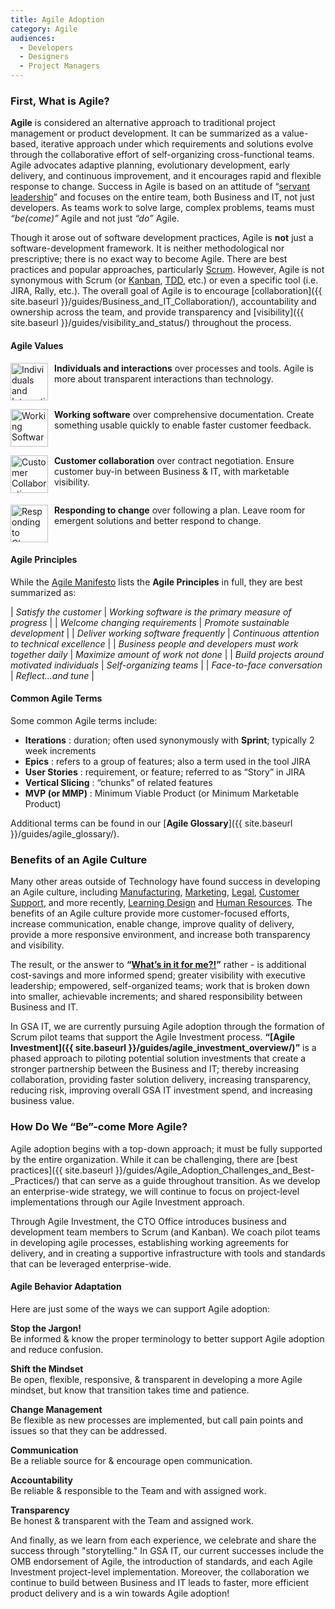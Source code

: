 ```yaml
---
title: Agile Adoption
category: Agile
audiences:
  - Developers
  - Designers
  - Project Managers
---
```


### First, What is Agile?

**Agile** is considered an alternative approach to traditional project management or product development. It can be summarized as a value-based, iterative approach under which requirements and solutions evolve through the collaborative effort of self-organizing cross-functional teams. Agile advocates adaptive planning, evolutionary development, early delivery, and continuous improvement, and it encourages rapid and flexible response to change. Success in Agile is based on an attitude of “[servant leadership](https://www.greenleaf.org/what-is-servant-leadership/)” and focuses on the entire team, both Business and IT, not just developers. As teams work to solve large, complex problems, teams must *“be(come)”* Agile and not just *“do”* Agile.

Though it arose out of software development practices, Agile is **not** just a software-development framework. It is neither methodological nor prescriptive; there is no exact way to become Agile. There are best practices and popular approaches, particularly [Scrum](https://www.scrum.org/). However, Agile is not synonymous with Scrum (or [Kanban](https://leankit.com/learn/kanban/what-is-kanban/), [TDD](https://www.agilealliance.org/glossary/tdd/), etc.) or even a specific tool (i.e. JIRA, Rally, etc.). The overall goal of Agile is to encourage [collaboration]({{ site.baseurl }}/guides/Business_and_IT_Collaboration/), accountability and ownership across the team, and provide transparency and [visibility]({{ site.baseurl }}/guides/visibility_and_status/) throughout the process.

#### Agile Values

<img src="{{ site.baseurl }}/assets/img/guides/Individuals_and_Interactions.png"
  alt="Individuals and Interactions"
  style="float: left; width: 60px; margin-right: 10px;"> **Individuals and interactions** over processes and tools. Agile is more about transparent interactions than technology.
<div style="clear: both;"></div>

<img src="{{ site.baseurl }}/assets/img/guides/Working_Software.png"
  alt="Working Software"
  style="float: left; width: 60px; margin-right: 10px;"> **Working software** over comprehensive documentation. Create something usable quickly to enable faster customer feedback.
<div style="clear: both;"></div>

<img src="{{ site.baseurl }}/assets/img/guides/Customer_Collaboration.png"
  alt="Customer Collaboration"
  style="float: left; width: 60px; margin-right: 10px;"> **Customer collaboration** over contract negotiation. Ensure customer buy-in between Business & IT, with marketable visibility.
<div style="clear: both;"></div>

<img src="{{ site.baseurl }}/assets/img/guides/Responding_to_Change.png"
  alt="Responding to Change"
  style="float: left; width: 60px; margin-right: 10px;"> **Responding to change** over following a plan. Leave room for emergent solutions and better respond to change.
<div style="clear: both;"></div>

#### Agile Principles
While the [Agile Manifesto](http://agilemanifesto.org/) lists the **Agile Principles** in full, they are best summarized as:

| *Satisfy the customer* | *Working software is the primary measure of progress* |
| *Welcome changing requirements* | *Promote sustainable development* |
| *Deliver working software frequently* | *Continuous attention to technical excellence* |
| *Business people and developers must work together daily* | *Maximize amount of work not done* |
| *Build projects around motivated individuals* | *Self-organizing teams* |
| *Face-to-face conversation* | *Reflect...and tune* |

#### Common Agile Terms
Some common Agile terms include:

* **Iterations** : duration; often used synonymously with **Sprint**; typically 2 week increments
* **Epics**	: refers to a group of features; also a term used in the tool JIRA
* **User Stories** : requirement, or feature; referred to as “Story” in JIRA
* **Vertical Slicing** : “chunks” of related features
* **MVP (or MMP)** : Minimum Viable Product (or Minimum Marketable Product)

Additional terms can be found in our [**Agile Glossary**]({{ site.baseurl }}/guides/agile_glossary/).

### <a name="agileculturebenefits"></a>Benefits of an Agile Culture
Many other areas outside of Technology have found success in developing an Agile culture, including [Manufacturing](http://www.fujitsu.com/global/documents/about/resources/publications/fstj/archives/vol43-1/paper16.pdf), [Marketing](http://agilemarketingmanifesto.org/), [Legal](http://www.abajournal.com/legalrebels/article/the_rise_of_the_agile_lawyer/), [Customer Support](http://www.award-entry.nl/2014/cases/klm/happy-to-help/), and more recently, [Learning Design](http://www.bottomlineperformance.com/what-is-agile-learning-design/) and [Human Resources](http://hr-gazette.com/hr-agile-manifesto/). The benefits of an Agile culture provide more customer-focused efforts, increase communication, enable change, improve quality of delivery, provide a more responsive environment, and increase both transparency and visibility.

The result, or the answer to **“[What’s in it for me?!](https://hbr.org/2016/05/embracing-agile)”** rather - is additional cost-savings and more informed spend; greater visibility with executive leadership; empowered, self-organized teams; work that is broken down into smaller, achievable increments; and shared responsibility between Business and IT.

In GSA IT, we are currently pursuing Agile adoption through the formation of Scrum pilot teams that support the Agile Investment process. **“[Agile Investment]({{ site.baseurl }}/guides/agile_investment_overview/)”** is a phased approach to piloting potential solution investments that create a stronger partnership between the Business and IT; thereby increasing collaboration, providing faster solution delivery, increasing transparency, reducing risk, improving overall GSA IT investment spend, and increasing business value.

### How Do We “Be”-come More Agile?
Agile adoption begins with a top-down approach; it must be fully supported by the entire organization. While it can be challenging, there are [best practices]({{ site.baseurl }}/guides/Agile_Adoption_Challenges_and_Best-_Practices/) that can serve as a guide throughout transition. As we develop an enterprise-wide strategy, we will continue to focus on project-level implementations through our Agile Investment approach.

Through Agile Investment, the CTO Office introduces business and development team members to Scrum (and Kanban). We coach pilot teams in developing agile processes, establishing working agreements for delivery, and in creating a supportive infrastructure with tools and standards that can be leveraged enterprise-wide.

#### Agile Behavior Adaptation
Here are just some of the ways we can support Agile adoption:

**Stop the Jargon!**  
Be informed & know the proper terminology to better support Agile adoption and reduce confusion.

**Shift the Mindset**  
Be open, flexible, responsive, & transparent in developing a more Agile mindset, but know that transition takes time and patience.

**Change Management**  
Be flexible as new processes are implemented, but call pain points and issues so that they can be addressed.

**Communication**  
Be a reliable source for & encourage open communication.

**Accountability**  
Be reliable & responsible to the Team and with assigned work.

**Transparency**  
Be honest & transparent with the Team and assigned work.

And finally, as we learn from each experience, we celebrate and share the success through "storytelling." In GSA IT, our current successes include the OMB endorsement of Agile, the introduction of standards, and each Agile Investment project-level implementation. Moreover, the collaboration we continue to build between Business and IT leads to faster, more efficient product delivery and is a win towards Agile adoption!
